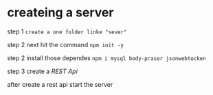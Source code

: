 # createing a server

step 1 `create a one folder linke "sever"`

step 2 next hit the command
`npm init -y`

step 2 install those dependes
`npm i mysql body-praser jsonwebtocken`

step 3 create a *REST Api*

after create a rest api 
start the server 